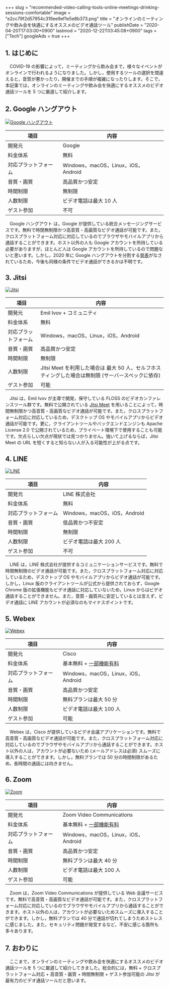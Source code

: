 +++
slug = "recommended-video-calling-tools-online-meetings-drinking-sessions-comfortable"
image = "e2cc79f2d57954c319ee9ef1e5e8b373.png"
title = "オンラインのミーティングや飲み会を快適にするオススメのビデオ通話ツール"
publishDate = "2020-04-20T17:03:00+0900"
lastmod = "2020-12-22T03:45:08+0900"
tags = ["Tech"]
googleAds = true
+++

## 1. はじめに

　COVID-19 の影響によって，ミーティングから飲み会まで，様々なイベントがオンラインで行われるようになりました。しかし，使用するツールの選択を間違えると，音質が悪かったり，開催までの手順が複雑になったりします。そこで，本記事では，オンラインのミーティングや飲み会を快適にするオススメのビデオ通話ツールを 5 つに厳選して紹介します。

## 2. Google ハングアウト

[![Google ハングアウト](3760ef6fe6e68bdd82899f7fae8c934e.png)](https://hangouts.google.com/)

| 項目 | 内容 |
|-|-|
| 開発元 | Google |
| 料金体系 | 無料 |
| 対応プラットフォーム | Windows，macOS，Linux，iOS，Android |
| 音質・画質 | 高品質かつ安定 |
| 時間制限 | 無制限 |
| 人数制限 | ビデオ電話は最大 10 人 |
| ゲスト参加 | 不可 |

　Google ハングアウト は，Google が提供している統合メッセージングサービスです。無料で時間無制限かつ高音質・高画質なビデオ通話が可能です。また，クロスプラットフォーム対応に対応しているのでブラウザやモバイルアプリから通話することができます。ホスト以外の人も Google アカウントを所持している必要がありますが，ほとんど人は Google アカウントを所持しているので問題ないと思います。しかし，2020 年に Google ハングアウトを分割する[発表](https://9to5google.com/2018/12/02/google-hangouts-shutting-down/)がなされているため，今後も同様の条件でビデオ通話ができるかは不明です。

## 3. Jitsi

[![Jitsi](c94b84c6c422348ff56423a0b8cf0f99.png)](https://jitsi.org/)

| 項目 | 内容 |
|-|-|
| 開発元 | Emil Ivov + コミュニティ |
| 料金体系 | 無料 |
| 対応プラットフォーム | Windows，macOS，Linux，iOS，Android |
| 音質・画質 | 高品質かつ安定 |
| 時間制限 | 無制限 |
| 人数制限 | Jitsi Meet を利用した場合は 最大 50 人，セルフホスティングした場合は無制限 (サーバースペックに依存) |
| ゲスト参加 | 可能 |

　Jitsi は，Emil Ivov が主導で開発，保守している FLOSS のビデオカンファレンスツール群です。無料で公開されている [Jitsi Meet](https://meet.jit.si/) を用いることによって，時間無制限かつ高音質・高画質なビデオ通話が可能です。また，クロスプラットフォーム対応に対応しているため，デスクトップ OS やモバイルアプリからビデオ通話が可能です。更に，クライアントツールやバックエンドエンジンも Apache License 2.0 で公開されているため，プライベート環境下で使用することも可能です。欠点らしい欠点が現状では見つかりません。強いて上げるならば，Jitsi Meet の URL を短くすると知らない人が入る可能性が上がる点です。

## 4. LINE

[![LINE](339eed02985245e3a943c599a4791547.png)](http://line.me/)

| 項目 | 内容 |
|-|-|
| 開発元 | LINE 株式会社 |
| 料金体系 | 無料 |
| 対応プラットフォーム | Windows，macOS，iOS，Android |
| 音質・画質 | 低品質かつ不安定 |
| 時間制限 | 無制限 |
| 人数制限 | ビデオ電話は最大 200 人 |
| ゲスト参加 | 不可 |

　LINE は，LINE 株式会社が提供するコミュニケーションサービスです。無料で時間無制限のビデオ通話が可能です。また，クロスプラットフォーム対応に対応しているため，デスクトップ OS やモバイルアプリからビデオ通話が可能です。しかし，Linux 版のクライアントツールが公式から提供されておらず，Google Chrome 版の拡張機能もビデオ通話に対応していないため，Linux からはビデオ通話することができません。また，音質・画質共に安定しているとは言えず，ビデオ通話に LINE アカウントが必須なのもマイナスポイントです。

## 5. Webex

[![Webex](34c094f7f3fc169539df52d91eae0a9a.png)](https://www.webex.com/ja/video-conferencing.html)

| 項目 | 内容 |
|-|-|
| 開発元 | Cisco |
| 料金体系 | 基本無料 + [一部機能有料](https://www.webex.com/ja/pricing/index.html?r=ja_JP) |
| 対応プラットフォーム | Windows，macOS，Linux，iOS，Android |
| 音質・画質 | 高品質かつ安定 |
| 時間制限 | 無料プランは最大 50 分 |
| 人数制限 | ビデオ電話は最大 100 人 |
| ゲスト参加 | 可能 |

　Webex は，Cisco が提供しているビデオ会議アプリケーションです。無料で高音質・高画質なビデオ通話が可能です。また，クロスプラットフォーム対応に対応しているのでブラウザやモバイルアプリから通話することができます。ホスト以外の人は，アカウントが必要ないため (メールアドレスは必須) スムーズに導入することができます。しかし，無料プランでは 50 分の時間制限があるため，長時間の通話には向きません。

## 6. Zoom

[![Zoom](0a896902d8520c1ef73cc45136cf6386.png)](https://zoom.us/jp-jp/meetings.html)

| 項目 | 内容 |
|-|-|
| 開発元 | Zoom Video Communications |
| 料金体系 | 基本無料 + [一部機能有料](https://zoom.us/pricing) |
| 対応プラットフォーム | Windows，macOS，Linux，iOS，Android |
| 音質・画質 | 高品質かつ安定 |
| 時間制限 | 無料プランは最大 40 分 |
| 人数制限 | ビデオ電話は最大 100 人 |
| ゲスト参加 | 可能 |

　Zoom は，Zoom Video Communications が提供している Web 会議サービスです。無料で高音質・高画質なビデオ通話が可能です。また，クロスプラットフォーム対応に対応しているのでブラウザやモバイルアプリから通話することができます。ホスト以外の人は，アカウントが必要ないためスムーズに導入することができます。しかし，無料プランでは 40 分で通話が切れてしまうためストレスに感じました。また，セキュリティ問題が発覚するなど，不安に感じる箇所も多々あります。

## 7. おわりに

　ここまで，オンラインのミーティングや飲み会を快適にするオススメのビデオ通話ツールを 5 つに厳選して紹介してきました。総合的には，無料 + クロスプラットフォーム対応 + 高音質・画質 + 時間無制限 + ゲスト参加可能の Jitsi が最有力のビデオ通話ツールだと思います。